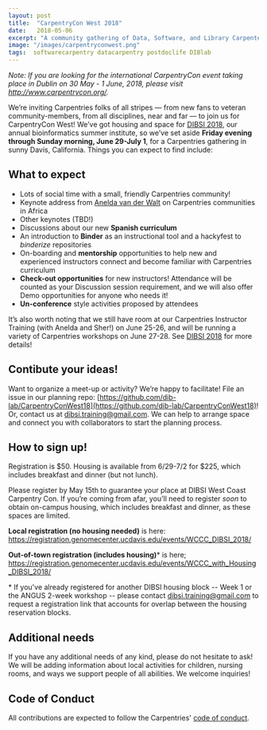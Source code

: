 ```yaml
---
layout: post
title:  "CarpentryCon West 2018"
date:   2018-05-06
excerpt: "A community gathering of Data, Software, and Library Carpenters in sunny Davis, CA. For details visit: http://ivory.idyll.org/dibsi/CarpentryConWest.html"
image: "/images/carpentryconwest.png"
tags:  softwarecarpentry datacarpentry postdoclife DIBlab
---
```


_Note: If you are looking for the international CarpentryCon event taking place in Dublin on 30 May - 1 June, 2018, please visit http://www.carpentrycon.org/._

We’re inviting Carpentries folks of all stripes — from new fans to veteran community-members, from all disciplines, near and far — to join us for CarpentryCon West! We’ve got housing and space for [DIBSI 2018](http://ivory.idyll.org/dibsi/), our annual bioinformatics summer institute, so we’ve set aside **Friday evening through Sunday morning, June 29-July 1**, for a Carpentries gathering in sunny Davis, California. Things you can expect to find include:

## What to expect
- Lots of social time with a small, friendly Carpentries community!
- Keynote address from [Anelda van der Walt](https://twitter.com/aneldavdw) on  Carpentries communities in Africa
- Other keynotes (TBD!) 
- Discussions about our new **Spanish curriculum**
- An introduction to **Binder** as an instructional tool and a hackyfest to *binderize* repositories 
- On-boarding and **mentorship** opportunities to help new and experienced instructors connect and become familiar with Carpentries curriculum
- **Check-out opportunities** for new instructors! Attendance will be counted as your Discussion session requirement, and we will also offer Demo opportunities for anyone who needs it!
- **Un-conference** style activities proposed by attendees

It’s also worth noting that we still have room at our Carpentries Instructor Training (with Anelda and Sher!) on June 25-26, and will be running a variety of Carpentries workshops on June 27-28. See [DIBSI 2018](http://ivory.idyll.org/dibsi/) for more details!


## Contibute your ideas!

Want to organize a meet-up or activity? We’re happy to facilitate! File an issue in our planning repo: [https://github.com/dib-lab/CarpentryConWest18](https://github.com/dib-lab/CarpentryConWest18)! Or, contact us at dibsi.training@gmail.com. We can help to arrange space and connect you with collaborators to start the planning process.

## How to sign up!

Registration is $50. Housing is available from 6/29-7/2 for $225, which includes breakfast and dinner (but not lunch).

Please register by May 15th to guarantee your place at DIBSI West Coast Carpentry Con. If you’re coming from afar, you’ll need to register *soon* to obtain on-campus housing, which includes breakfast and dinner, as these spaces are limited.

**Local registration (no housing needed)** is here: 
https://registration.genomecenter.ucdavis.edu/events/WCCC_DIBSI_2018/

**Out-of-town registration (includes housing)**\* is here;
https://registration.genomecenter.ucdavis.edu/events/WCCC_with_Housing_DIBSI_2018/

\* If you've already registered for another DIBSI housing block -- Week 1 or the ANGUS 2-week workshop -- please contact dibsi.training@gmail.com to request a registration link that accounts for overlap between the housing reservation blocks.

## Additional needs

If you have any additional needs of any kind, please do not hesitate to ask! We will be adding information about local activities for children, nursing rooms, and ways we support people of all abilities. We welcome inquiries! 

## Code of Conduct

All contributions are expected to follow the Carpentries' [code of conduct](https://software-carpentry.org/conduct/).